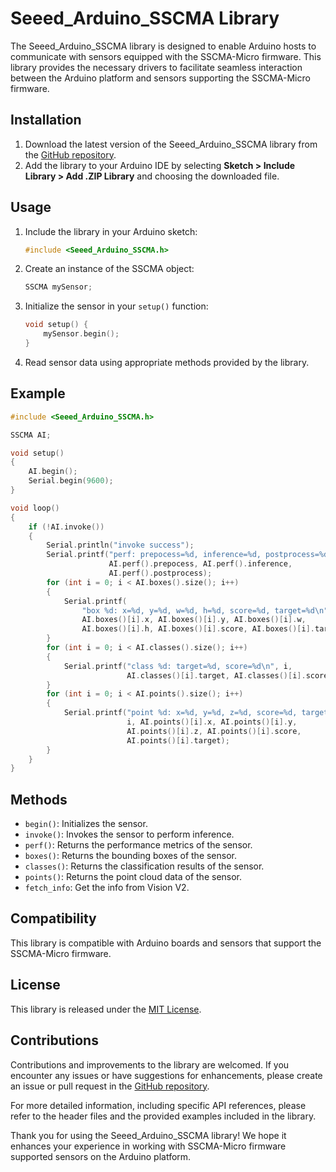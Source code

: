 # Seeed_Arduino_SSCMA Library

The Seeed_Arduino_SSCMA library is designed to enable Arduino hosts to communicate with sensors equipped with the SSCMA-Micro firmware. This library provides the necessary drivers to facilitate seamless interaction between the Arduino platform and sensors supporting the SSCMA-Micro firmware.

## Installation

1. Download the latest version of the Seeed_Arduino_SSCMA library from the [GitHub repository](https://github.com/your_repository_link).
2. Add the library to your Arduino IDE by selecting **Sketch > Include Library > Add .ZIP Library** and choosing the downloaded file.

## Usage

1. Include the library in your Arduino sketch:  
   ```c++
   #include <Seeed_Arduino_SSCMA.h>
   ```

2. Create an instance of the SSCMA object:
   ```c++
   SSCMA mySensor;
   ```

3. Initialize the sensor in your `setup()` function:
   ```c++
   void setup() {
       mySensor.begin();
   }
   ```

4. Read sensor data using appropriate methods provided by the library.

## Example

```c++
#include <Seeed_Arduino_SSCMA.h>

SSCMA AI;

void setup()
{
    AI.begin();
    Serial.begin(9600);
}

void loop()
{
    if (!AI.invoke())
    {
        Serial.println("invoke success");
        Serial.printf("perf: prepocess=%d, inference=%d, postprocess=%d\n",
                      AI.perf().prepocess, AI.perf().inference,
                      AI.perf().postprocess);
        for (int i = 0; i < AI.boxes().size(); i++)
        {
            Serial.printf(
                "box %d: x=%d, y=%d, w=%d, h=%d, score=%d, target=%d\n", i,
                AI.boxes()[i].x, AI.boxes()[i].y, AI.boxes()[i].w,
                AI.boxes()[i].h, AI.boxes()[i].score, AI.boxes()[i].target);
        }
        for (int i = 0; i < AI.classes().size(); i++)
        {
            Serial.printf("class %d: target=%d, score=%d\n", i,
                          AI.classes()[i].target, AI.classes()[i].score);
        }
        for (int i = 0; i < AI.points().size(); i++)
        {
            Serial.printf("point %d: x=%d, y=%d, z=%d, score=%d, target=%d\n",
                          i, AI.points()[i].x, AI.points()[i].y,
                          AI.points()[i].z, AI.points()[i].score,
                          AI.points()[i].target);
        }
    }
}
```

## Methods

- `begin()`: Initializes the sensor.
- `invoke()`: Invokes the sensor to perform inference.
- `perf()`: Returns the performance metrics of the sensor.
- `boxes()`: Returns the bounding boxes of the sensor.
- `classes()`: Returns the classification results of the sensor.
- `points()`: Returns the point cloud data of the sensor.
- `fetch_info`: Get the info from Vision V2.

## Compatibility

This library is compatible with Arduino boards and sensors that support the SSCMA-Micro firmware.

## License

This library is released under the [MIT License](./LICENSE).

## Contributions

Contributions and improvements to the library are welcomed. If you encounter any issues or have suggestions for enhancements, please create an issue or pull request in the [GitHub repository](https://github.com/your_repository_link).

For more detailed information, including specific API references, please refer to the header files and the provided examples included in the library.

Thank you for using the Seeed_Arduino_SSCMA library! We hope it enhances your experience in working with SSCMA-Micro firmware supported sensors on the Arduino platform.